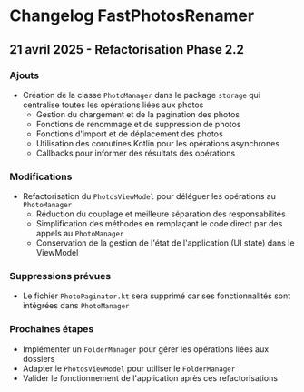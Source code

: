 # Changelog FastPhotosRenamer

## 21 avril 2025 - Refactorisation Phase 2.2

### Ajouts
- Création de la classe `PhotoManager` dans le package `storage` qui centralise toutes les opérations liées aux photos
  - Gestion du chargement et de la pagination des photos
  - Fonctions de renommage et de suppression de photos
  - Fonctions d'import et de déplacement des photos
  - Utilisation des coroutines Kotlin pour les opérations asynchrones
  - Callbacks pour informer des résultats des opérations

### Modifications
- Refactorisation du `PhotosViewModel` pour déléguer les opérations au `PhotoManager`
  - Réduction du couplage et meilleure séparation des responsabilités
  - Simplification des méthodes en remplaçant le code direct par des appels au `PhotoManager`
  - Conservation de la gestion de l'état de l'application (UI state) dans le ViewModel

### Suppressions prévues
- Le fichier `PhotoPaginator.kt` sera supprimé car ses fonctionnalités sont intégrées dans `PhotoManager`

### Prochaines étapes
- Implémenter un `FolderManager` pour gérer les opérations liées aux dossiers
- Adapter le `PhotosViewModel` pour utiliser le `FolderManager`
- Valider le fonctionnement de l'application après ces refactorisations